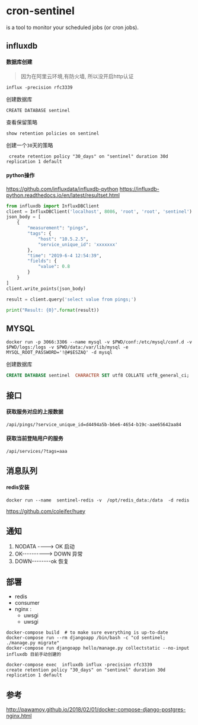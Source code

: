 # cron-sentinel
is  a tool to monitor your scheduled jobs (or cron jobs). 

## influxdb

#### 数据库创建
> 因为在阿里云环境,有防火墙, 所以没开启http认证


```
influx -precision rfc3339
```

创建数据库
```
CREATE DATABASE sentinel
```

查看保留策略
```
show retention policies on sentinel
```

创建一个`30`天的策略
```
 create retention policy "30_days" on "sentinel" duration 30d replication 1 default
```

#### python操作

https://github.com/influxdata/influxdb-python
https://influxdb-python.readthedocs.io/en/latest/resultset.html

```python
from influxdb import InfluxDBClient
client = InfluxDBClient('localhost', 8086, 'root', 'root', 'sentinel')
json_body = [
    {
        "measurement": "pings",
        "tags": {
            "host": "10.5.2.5",
            "service_unique_id": 'xxxxxxx'
        },
        "time": "2019-6-4 12:54:39",
        "fields": {
            "value": 0.8
        }
    }
]
client.write_points(json_body)

result = client.query('select value from pings;')

print("Result: {0}".format(result))

```

## MYSQL

```shell
docker run -p 3066:3306 --name mysql -v $PWD/conf:/etc/mysql/conf.d -v $PWD/logs:/logs -v $PWD/data:/var/lib/mysql -e MYSQL_ROOT_PASSWORD='!@#$ESZAQ' -d mysql
```

创建数据库

```sql
CREATE DATABASE sentinel  CHARACTER SET utf8 COLLATE utf8_general_ci;
```

## 接口

#### 获取服务对应的上报数据

```
/api/pings/?service_unique_id=d4494a5b-b6e6-4654-b19c-aae65642aa84
```

#### 获取当前登陆用户的服务

```
/api/services/?tags=aaa
```


## 消息队列

#### redis安装
```
docker run --name  sentinel-redis -v  /opt/redis_data:/data  -d redis
```

https://github.com/coleifer/huey

## 通知

1. NODATA   ---->   OK 启动
2. OK----------> DOWN 异常
3. DOWN--------ok 恢复


## 部署

- redis
- consumer
- nginx :
    - uwsgi
    - uwsgi

```
docker-compose build  # to make sure everything is up-to-date
docker-compose run --rm djangoapp /bin/bash -c "cd sentinel; ./manage.py migrate"
docker-compose run djangoapp hello/manage.py collectstatic --no-input
influxdb 目前手动创建的

docker-compose exec  influxdb influx -precision rfc3339
create retention policy "30_days" on "sentinel" duration 30d replication 1 default
```

## 参考

http://pawamoy.github.io/2018/02/01/docker-compose-django-postgres-nginx.html
